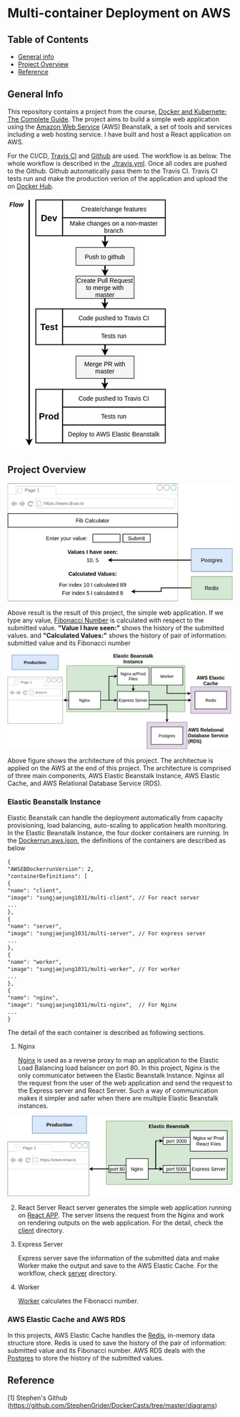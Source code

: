 # Multi-container Deployment on AWS

## Table of Contents

- [General info](#general-info)
- [Project Overview](#project-overview)
- [Reference](#reference)

## General Info

This repository contains a project from the course, [Docker and Kubernete: The Complete Guide](https://www.udemy.com/docker-and-kubernetes-the-complete-guide). The project aims to build a simple web application using the [Amazon Web Service](https://cloud.google.com/) (AWS) Beanstalk, a set of tools and services including a web hosting service. I have built and host a React application on AWS.

For the CI/CD, [Travis CI](https://travis-ci.org/) and [Github](https://github.com) are used. The workflow is as below. The whole workflow is described in the [./travis.yml](./.travis.yml). Once all codes are pushed to the Github. Github automatically pass them to the Travis CI. Travis CI tests run and make the production verion of the application and upload the on [Docker Hub](https://hub.docker.com/).

<img src="./image/git_flow.jpg">

## Project Overview

<img src="./image/web_app.jpg">

Above result is the result of this project, the simple web application.
If we type any value, [Fibonacci Number](https://en.wikipedia.org/wiki/Fibonacci_number/) is calculated with respect to the submitted value. <strong>"Value I have seen:"</strong> shows the history of the submitted values. and <strong>"Calculated Values:"</strong> shows the history of pair of information: submitted value and its Fibonacci number

<img src="./image/architecture.jpg">

Above figure shows the architecture of this project. The architectue is applied on the AWS at the end of this project.
The architecture is comprised of three main components, AWS Elastic Beanstalk Instance, AWS Elastic Cache, and AWS Relational Database Service (RDS).

### Elastic Beanstalk Instance

Elastic Beanstalk can handle the deployment automatically from capacity provisioning, load balancing, auto-scaling to application health monitoring. In the Elastic Beanstalk Instance, the four docker containers are running. In the [Dockerrun.aws.json](Dockerrun.aws.json), the definitions of the containers are described as below

    {
    "AWSEBDockerrunVersion": 2,
    "containerDefinitions": [
    {
    "name": "client",
    "image": "sungjaejung1031/multi-client", // For react server
    ...
    },
    {
    "name": "server",
    "image": "sungjaejung1031/multi-server", // For express server
    ...
    },
    {
    "name": "worker",
    "image": "sungjaejung1031/multi-worker", // For worker
    ...
    },
    {
    "name": "nginx",
    "image": "sungjaejung1031/multi-nginx",  // For Nginx
    ...
    }

The detail of the each container is described as following sections.

1. Nginx

   [Nginx](https://www.nginx.com/) is used as a reverse proxy to map an application to the Elastic Load Balancing load balancer on port 80. In this project, Nginx is the only communicator between the Elastic Beanstalk Instance. Nginsx all the request from the user of the web application and send the request to the Express server and React Server. Such a way of communication makes it simpler and safer when there are multiple Elastic Beanstalk instances.

<img src="./image/nginx.jpg">

2. React Server
   React server generates the simple web application running on [React APP](https://reactjs.org/docs/create-a-new-react-app.html). The server litsens the request from the Nginx and work on rendering outputs on the web application. For the detail, check the [client](client) directory.

3. Express Server

   Express server save the information of the submitted data and make Worker make the output and save to the AWS Elastic Cache. For the workflow, check [server](server) directory.

4. Worker

   [Worker](worker) calculates the Fibonacci number.

### AWS Elastic Cache and AWS RDS

In this projects, AWS Elastic Cache handles the [Redis](https://redis.io/), in-memory data structure store. Redis is used to save the history of the pair of information: submitted value and its Fibonacci number. AWS RDS deals with the [Postgres](https://www.postgresql.org/) to store the history of the submitted values.

## Reference

[1] Stephen's Github (https://github.com/StephenGrider/DockerCasts/tree/master/diagrams)
